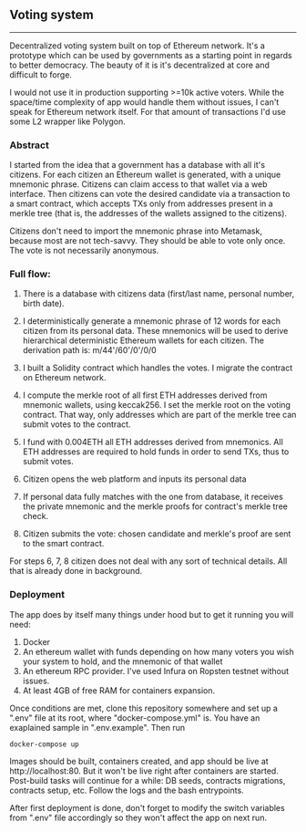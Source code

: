 ## Voting system

---

Decentralized voting system built on top of Ethereum network.
It's a prototype which can be used by governments as a starting point in regards to better democracy. The beauty of it is it's decentralized at core and difficult to forge.

I would not use it in production supporting >=10k active voters. While the space/time complexity of app would handle them without issues, I can't speak for Ethereum network itself. For that amount of transactions I'd use some L2 wrapper like Polygon.

### Abstract

I started from the idea that a government has a database with all it's citizens. For each citizen an Ethereum wallet is generated, with a unique mnemonic phrase. Citizens can claim access to that wallet via a web interface. Then citizens can vote the desired candidate via a transaction to a smart contract, which accepts TXs only from addresses present in a merkle tree (that is, the addresses of the wallets assigned to the citizens).

Citizens don't need to import the mnemonic phrase into Metamask, because most are not tech-savvy. They should be able to vote only once. The vote is not necessarily anonymous.

### Full flow:

1. There is a database with citizens data (first/last name, personal number, birth date).

2. I deterministically generate a mnemonic phrase of 12 words for each citizen from its personal data. These mnemonics will be used to derive hierarchical deterministic Ethereum wallets for each citizen. The derivation path is: m/44'/60'/0'/0/0

3. I built a Solidity contract which handles the votes. I migrate the contract on Ethereum network.

4. I compute the merkle root of all first ETH addresses derived from mnemonic wallets, using keccak256. I set the merkle root on the voting contract. That way, only addresses which are part of the merkle tree can submit votes to the contract.

5. I fund with 0.004ETH all ETH addresses derived from mnemonics. All ETH addresses are required to hold funds in order to send TXs, thus to submit votes.

6. Citizen opens the web platform and inputs its personal data

7. If personal data fully matches with the one from database, it receives the private mnemonic and the merkle proofs for contract's merkle tree check.

8. Citizen submits the vote: chosen candidate and merkle's proof are sent to the smart contract.

For steps 6, 7, 8 citizen does not deal with any sort of technical details. All that is already done in background.

### Deployment

The app does by itself many things under hood but to get it running you will need:

1. Docker
2. An ethereum wallet with funds depending on how many voters you wish your system to hold, and the mnemonic of that wallet
3. An ethereum RPC provider. I've used Infura on Ropsten testnet without issues.
4. At least 4GB of free RAM for containers expansion.

Once conditions are met, clone this repository somewhere and set up a ".env" file at its root, where "docker-compose.yml" is. You have an exaplained sample in ".env.example". Then run

```
docker-compose up
```

Images should be built, containers created, and app should be live at http://localhost:80. But it won't be live right after containers are started. Post-build tasks will continue for a while: DB seeds, contracts migrations, contracts setup, etc. Follow the logs and the bash entrypoints.

After first deployment is done, don't forget to modify the switch variables from ".env" file accordingly so they won't affect the app on next run.
